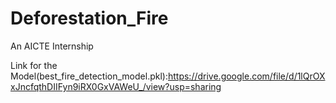 # Deforestation_Fire
An AICTE Internship

Link for the Model(best_fire_detection_model.pkl):https://drive.google.com/file/d/1lQrOXxJncfqthDIIFyn9iRX0GxVAWeU_/view?usp=sharing

